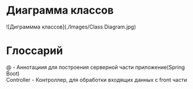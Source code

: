 # Диаграмма классов

![Диграммма классов](./Images/Class Diagram.jpg)

# Глоссарий
@ - Аннотациия для построения серверной части приложение(Spring Boot)  
Controller - Контроллер, для обработки входящих данных c front части

